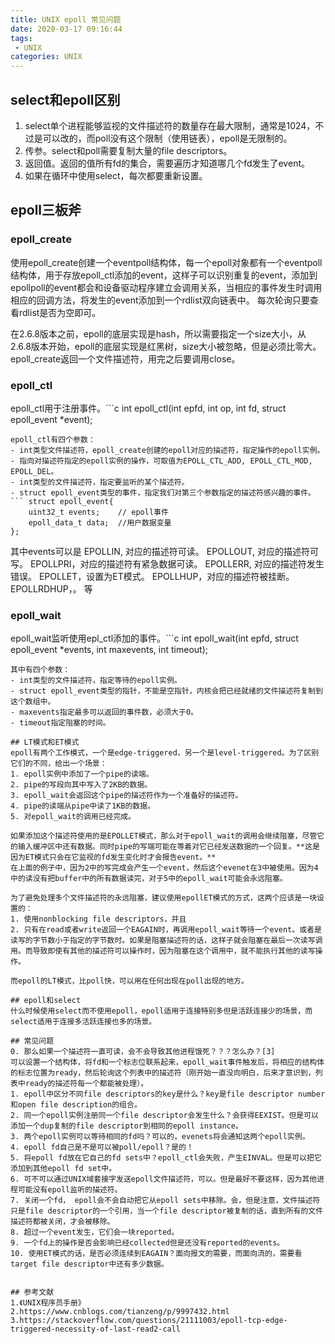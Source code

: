 ```yaml
---
title: UNIX epoll 常见问题
date: 2020-03-17 09:16:44
tags:
 - UNIX
categories: UNIX
---
```


## select和epoll区别
1. select单个进程能够监视的文件描述符的数量存在最大限制，通常是1024，不过是可以改的，而poll没有这个限制（使用链表），epoll是无限制的。
2. 传参。select和poll需要复制大量的file descriptors。
3. 返回值。返回的值所有fd的集合，需要遍历才知道哪几个fd发生了event。
4. 如果在循环中使用select，每次都要重新设置。

## epoll三板斧
### epoll_create
使用epoll_create创建一个eventpoll结构体，每一个epoll对象都有一个eventpoll结构体，用于存放epoll_ctl添加的event，这样子可以识别重复的event，添加到epollpoll的event都会和设备驱动程序建立会调用关系，当相应的事件发生时调用相应的回调方法，将发生的event添加到一个rdlist双向链表中。
每次轮询只要查看rdlist是否为空即可。

在2.6.8版本之前，epoll的底层实现是hash，所以需要指定一个size大小，从2.6.8版本开始，epoll的底层实现是红黑树，size大小被忽略，但是必须比零大。
epoll_create返回一个文件描述符，用完之后要调用close。

### epoll_ctl
epoll_ctl用于注册事件。```c
int epoll_ctl(int epfd, int op, int fd, struct epoll_event *event);
```
epoll_ctl有四个参数：
- int类型文件描述符，epoll_create创建的epoll对应的描述符，指定操作的epoll实例。
- 指向对描述符指定的epoll实例的操作，可取值为EPOLL_CTL_ADD, EPOLL_CTL_MOD, EPOLL_DEL。
- int类型的文件描述符，指定要监听的某个描述符。
- struct epoll_event类型的事件，指定我们对第三个参数指定的描述符感兴趣的事件。``` struct epoll_event{
    uint32_t events;    // epoll事件
    epoll_data_t data;  //用户数据变量
};
```
其中events可以是
EPOLLIN, 对应的描述符可读。
EPOLLOUT, 对应的描述符可写。
EPOLLPRI，对应的描述符有紧急数据可读。
EPOLLERR, 对应的描述符发生错误。
EPOLLET，设置为ET模式。
EPOLLHUP，对应的描述符被挂断。
EPOLLRDHUP，。
等

### epoll_wait
epoll_wait监听使用epl_ctl添加的事件。```c
int epoll_wait(int epfd, struct epoll_event *events, int maxevents, int timeout);
```
其中有四个参数：
- int类型的文件描述符，指定等待的epoll实例。
- struct epoll_event类型的指针，不能是空指针，内核会把已经就绪的文件描述符复制到这个数组中。
- maxevents指定最多可以返回的事件数，必须大于0。
- timeout指定阻塞的时间。

## LT模式和ET模式
epoll有两个工作模式，一个是edge-triggered，另一个是level-triggered。为了区别它们的不同，给出一个场景：
1. epoll实例中添加了一个pipe的读端。
2. pipe的写段向其中写入了2KB的数据。
3. epoll_wait会返回这个pipe的描述符作为一个准备好的描述符。
4. pipe的读端从pipe中读了1KB的数据。
5. 对epoll_wait的调用已经完成。

如果添加这个描述符使用的是EPOLLET模式，那么对于epoll_wait的调用会继续阻塞，尽管它的输入缓冲区中还有数据。同时pipe的写端可能在等着对它已经发送数据的一个回复。**这是因为ET模式只会在它监视的fd发生变化时才会报告event。**
在上面的例子中，因为2中的写完成会产生一个event，然后这个evenet在3中被使用。因为4中的读没有把buffer中的所有数据读完，对于5中的epoll_wait可能会永远阻塞。

为了避免处理多个文件描述符的永远阻塞，建议使用epollET模式的方式，这两个应该是一块设置的：
1. 使用nonblocking file descriptors，并且
2. 只有在read或者write返回一个EAGAIN时，再调用epoll_wait等待一个event。或者是读写的字节数小于指定的字节数时。如果是阻塞描述符的话，这样子就会阻塞在最后一次读写调用。而导致即使有其他的描述符可以操作时，因为阻塞在这个调用中，就不能执行其他的读写操作。

而epoll的LT模式，比poll快，可以用在任何出现在poll出现的地方。

## epoll和select
什么时候使用select而不使用epoll，epoll适用于连接特别多但是活跃连接少的场景，而select适用于连接多活跃连接也多的场景。

## 常见问题
0. 那么如果一个描述符一直可读，会不会导致其他进程饿死？？？怎么办？[3]
可以设置一个结构体，将fd和一个标志位联系起来，epoll_wait事件触发后，将相应的结构体的标志位置为ready，然后轮询这个列表中的描述符（刚开始一直没向明白，后来才意识到，列表中ready的描述符每一个都能被处理）。
1. epoll中区分不同file descriptors的key是什么？key是file descriptor number和open file description的组合。
2. 同一个epoll实例注册同一个file descriptor会发生什么？会获得EEXIST。但是可以添加一个dup复制的file descriptor到相同的epoll instance。
3. 两个epoll实例可以等待相同的fd吗？可以的，evenets将会通知这两个epoll实例。
4. epoll fd自己是不是可以被poll/epoll？是的！
5. 将epoll fd放在它自己的fd sets中？epoll_ctl会失败，产生EINVAL。但是可以把它添加到其他epoll fd set中。
6. 可不可以通过UNIX域套接字发送epoll文件描述符，可以。但是最好不要这样，因为其他进程可能没有epoll监听的描述符。
7. 关闭一个fd， epoll会不会自动把它从epoll sets中移除。会，但是注意，文件描述符只是file descriptor的一个引用，当一个file descriptor被复制的话，直到所有的文件描述符都被关闭，才会被移除。
8. 超过一个event发生，它们会一块reported。
9. 一个fd上的操作是否会影响已经collected但是还没有reported的events。
10. 使用ET模式的话，是否必须连续到EAGAIN？面向报文的需要，而面向流的，需要看target file descriptor中还有多少数据。


## 参考文献
1.《UNIX程序员手册》
2.https://www.cnblogs.com/tianzeng/p/9997432.html
3.https://stackoverflow.com/questions/21111003/epoll-tcp-edge-triggered-necessity-of-last-read2-call
